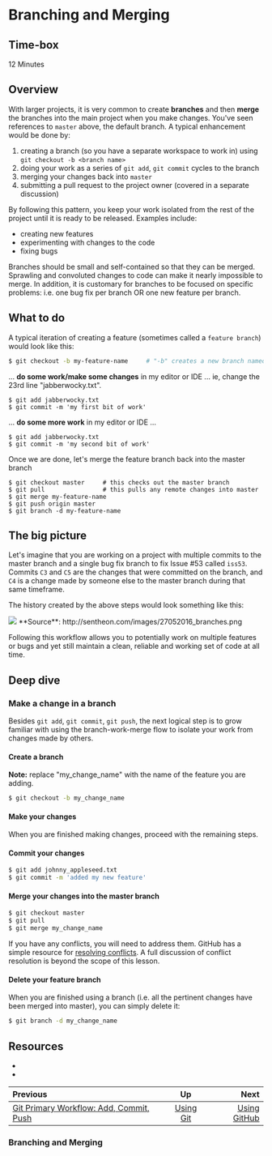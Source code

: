 # Branching and Merging

## Time-box

12 Minutes

## Overview

With larger projects, it is very common to create **branches** and then **merge** the branches into the main project when you make changes. You've seen references to `master` above, the default branch. A typical enhancement would be done by:

1. creating a branch (so you have a separate workspace to work in) using `git checkout -b <branch name>`
1. doing your work as a series of `git add`, `git commit` cycles to the branch
1. merging your changes back into `master`
1. submitting a pull request to the project owner (covered in a separate discussion)

By following this pattern, you keep your work isolated from the rest of the project until it is ready to be released. Examples include:

* creating new features
* experimenting with changes to the code
* fixing bugs

Branches should be small and self-contained so that they can be merged. Sprawling and convoluted changes to code can make it nearly impossible to merge. In addition, it is customary for branches to be focused on specific problems: i.e. one bug fix per branch OR one new feature per branch.

## What to do

A typical iteration of creating a feature (sometimes called a `feature branch`) would look like this:

```bash
$ git checkout -b my-feature-name     # "-b" creates a new branch named "my-feature-branch"
```

... **do some work/make some changes** in my editor or IDE ... ie, change the 23rd line "jabberwocky.txt".

```
$ git add jabberwocky.txt
$ git commit -m 'my first bit of work'
```

... **do some more work** in my editor or IDE ...

```
$ git add jabberwocky.txt
$ git commit -m 'my second bit of work'
```

Once we are done, let's merge the feature branch back into the master branch

```
$ git checkout master     # this checks out the master branch   
$ git pull                # this pulls any remote changes into master           
$ git merge my-feature-name
$ git push origin master
$ git branch -d my-feature-name
```

## The big picture

Let's imagine that you are working on a project with multiple commits to the master branch and a single bug fix branch to fix Issue #53 called `iss53`. Commits `C3` and `C5` are the changes that were committed on the branch, and `C4` is a change made by someone else to the master branch during that same timeframe.

The history created by the above steps would look something like this:

<img src="http://sentheon.com/images/27052016_branches.png">
**Source**: http://sentheon.com/images/27052016_branches.png

Following this workflow allows you to potentially work on multiple features or bugs and yet still maintain a clean, reliable and working set of code at all time.

## Deep dive

### Make a change in a branch

Besides `git add`, `git commit`, `git push`, the next logical step is to grow familiar with using the branch-work-merge flow to isolate your work from changes made by others.

#### Create a branch

**Note:** replace "my\_change\_name" with the name of the feature you are adding.

```bash
$ git checkout -b my_change_name
```

#### Make your changes

When you are finished making changes, proceed with the remaining steps.

#### Commit your changes

```bash
$ git add johnny_appleseed.txt
$ git commit -m 'added my new feature'
```


#### Merge your changes into the master branch

```bash
$ git checkout master
$ git pull
$ git merge my_change_name
```

If you have any conflicts, you will need to address them. GitHub has a simple resource for [resolving conflicts](https://help.github.com/articles/resolving-a-merge-conflict-using-the-command-line/). A full discussion of conflict resolution is beyond the scope of this lesson.

#### Delete your feature branch

When you are finished using a branch (i.e. all the pertinent changes have been merged into master), you can simply delete it:

```bash
$ git branch -d my_change_name
```


## Resources

* [<resource name>](<resource url>)
* [<resource name>](<resource url>)

| Previous | Up | Next |
|:---------|:---:|-----:|
| [Git Primary Workflow: Add, Commit, Push](./git_main_lifecycle.md) | [Using Git](./git_overview.md) | [Using GitHub](./github_overview.md) |




### Branching and Merging


